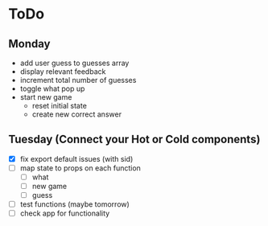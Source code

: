 # ToDo

## Monday

* add user guess to guesses array
* display relevant feedback
* increment total number of guesses
* toggle what pop up
* start new game
  * reset initial state
  * create new correct answer

## Tuesday (Connect your Hot or Cold components)

* [X] fix export default issues (with sid)
* [ ] map state to props on each function
  * [ ] what
  * [ ] new game
  * [ ] guess
* [ ] test functions (maybe tomorrow)
* [ ] check app for functionality